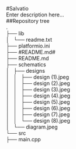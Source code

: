 #Salvatio  
Enter description here...  
##Repository tree  
.  
├── lib  
│   └── readme.txt  
├── platformio.ini  
├── #README.md#  
├── README.md  
├── schematics  
│   ├── designs  
│   │   ├── design (1).jpeg  
│   │   ├── design (2).jpeg  
│   │   ├── design (3).jpeg  
│   │   ├── design (4).jpeg  
│   │   ├── design (5).jpeg  
│   │   ├── design (6).jpeg  
│   │   ├── design (7).jpeg  
│   │   └── design (8).jpeg  
│   └── diagram.jpeg  
└── src  
    ├── main.cpp  
